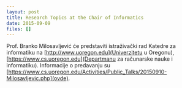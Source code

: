 ```yaml
---
layout: post
title: Research Topics at the Chair of Informatics
date: 2015-09-09
files: []
---
```


Prof. Branko Milosavljević će predstaviti istraživački rad Katedre za informatiku na [http://www.uoregon.edu](Univerzitetu u Oregonu), [https://www.cs.uoregon.edu](Departmanu za računarske nauke i informatiku). Informacije o predavanju su [https://www.cs.uoregon.edu/Activities/Public_Talks/20150910-Milosavljevic.php](ovde).